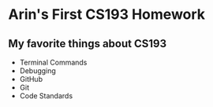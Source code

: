 # Arin's First CS193 Homework

## My favorite things about CS193

- Terminal Commands
- Debugging
- GitHub
- Git
- Code Standards
